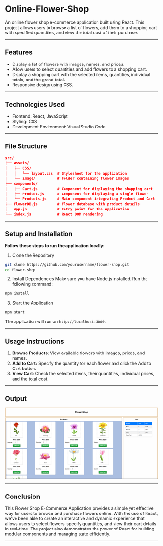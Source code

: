 # Online-Flower-Shop

An online flower shop e-commerce application built using React. This project allows users to browse a list of flowers, add them to a shopping cart with specified quantities, and view the total cost of their purchase.

---

## Features

- Display a list of flowers with images, names, and prices.
- Allow users to select quantities and add flowers to a shopping cart.
- Display a shopping cart with the selected items, quantities, individual totals, and the grand total.
- Responsive design using CSS.

---

## Technologies Used

- Frontend: React, JavaScript
- Styling: CSS
- Development Environment: Visual Studio Code

---

## File Structure

```json
src/
├── assets/
│   ├── CSS/
│   │   └── layout.css  # Stylesheet for the application
│   └── image/          # Folder containing flower images
├── components/
│   ├── Cart.js         # Component for displaying the shopping cart
│   ├── Product.js      # Component for displaying a single flower
│   └── Products.js     # Main component integrating Product and Cart
├── FlowerDB.js         # Flower database with product details
├── App.js              # Entry point for the application
└── index.js            # React DOM rendering

```

---

## Setup and Installation

**Follow these steps to run the application locally:**

1. Clone the Repository

```bash
git clone https://github.com/yourusername/flower-shop.git
cd flower-shop
```

2. Install Dependencies
   Make sure you have Node.js installed. Run the following command:

```bash
npm install
```

3. Start the Application

```bash
npm start
```

The application will run on `http://localhost:3000`.

---

## Usage Instructions

1. **Browse Products:**
   View available flowers with images, prices, and names.
2. **Add to Cart:**
   Specify the quantity for each flower and click the Add to Cart button.
3. **View Cart:**
   Check the selected items, their quantities, individual prices, and the total cost.

---

## Output

![Alt Text](image.png)

---

## **Conclusion**

This Flower Shop E-Commerce Application provides a simple yet effective way for users to browse and purchase flowers online. With the use of React, we've been able to create an interactive and dynamic experience that allows users to select flowers, specify quantities, and view their cart details in real-time. The project also demonstrates the power of React for building modular components and managing state efficiently.

---

